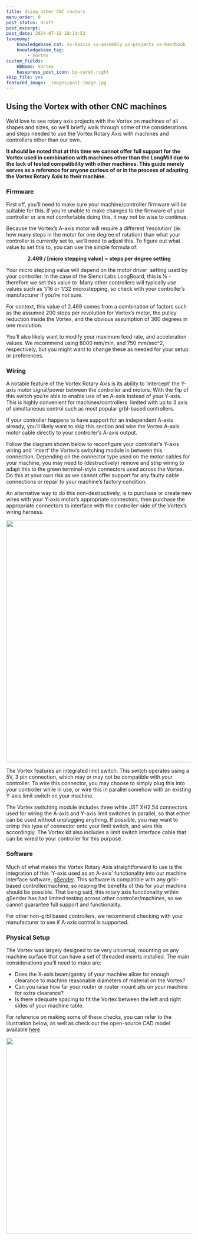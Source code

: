 ```yaml
---
title: Using other CNC routers
menu_order: 0
post_status: draft
post_excerpt: 
post_date: 2024-07-18 18:14:53
taxonomy:
    knowledgebase_cat: vx-basics vx-assembly vx-projects vx-handbook
    knowledgebase_tag:
        - vortex
custom_fields:
    KBName: Vortex
    basepress_post_icon: bp-caret-right
skip_file: yes
featured_image: _images/post-image.jpg
---
```


## Using the Vortex with other CNC machines

We’d love to see rotary axis projects with the Vortex on machines of all shapes and sizes, so we’ll briefly walk through some of the considerations and steps needed to use the Vortex Rotary Axis with machines and controllers other than our own.

<b>It should be noted that at this time we cannot offer full support for the Vortex used in combination with machines other than the LongMill due to the lack of tested compatibility with other machines. This guide merely serves as a reference for anyone curious of or in the process of adapting the Vortex Rotary Axis to their machine.</b>

### Firmware

First off, you’ll need to make sure your machine/controller firmware will be suitable for this. If you’re unable to make changes to the firmware of your controller or are not comfortable doing this, it may not be wise to continue.

Because the Vortex’s A-axis motor will require a different ‘resolution’ (ie. how many steps in the motor for one degree of rotation) than what your controller is currently set to, we’ll need to adjust this. To figure out what value to set this to, you can use the simple formula of:

<p style="text-align: center;"><b>2.469 / [micro stepping value] = steps per degree setting</b></p>

Your micro stepping value will depend on the motor driver  setting used by your controller. In the case of the Sienci Labs LongBoard, this is ⅛ - therefore we set this value to  Many other controllers will typically use values such as 1/16 or 1/32 microstepping, so check with your controller’s manufacturer if you’re not sure.

For context, this value of 2.469 comes from a combination of factors such as the assumed 200 steps per revolution for Vortex’s motor, the pulley reduction inside the Vortex, and the obvious assumption of 360 degrees in one revolution.

You’ll also likely want to modify your maximum feed rate, and acceleration values. We recommend using 8000 mm/min, and 750 mm/sec^2, respectively, but you might want to change these as needed for your setup or preferences.

### Wiring

A notable feature of the Vortex Rotary Axis is its ability to ‘intercept’ the Y-axis motor signal/power between the controller and motors. With the flip of this switch you’re able to enable use of an A-axis instead of your Y-axis. This is highly convenient for machines/controllers  limited with up to 3 axis of simultaneous control such as most popular grbl-based controllers.

If your controller happens to have support for an independent A-axis already, you’ll likely want to skip this section and wire the Vortex A-axis motor cable directly to your controller’s A-axis output.

Follow the diagram shown below to reconfigure your controller’s Y-axis wiring and ‘insert’ the Vortex’s switching module in between this connection. Depending on the connector type used on the motor cables for your machine, you may need to (destructively) remove and strip wiring to adapt this to the green terminal-style connectors used across the Vortex. Do this at your own risk as we cannot offer support for any faulty cable connections or repair to your machine’s factory condition.

An alternative way to do this non-destructively, is to purchase or create new wires with your Y-axis motor’s appropriate connectors, then purchase the appropriate connectors to interface with the controller-side of the Vortex’s wiring harness.

<img class="aligncenter size-medium wp-image-5980" src="https://resources.sienci.com/wp-content/uploads/2023/10/Custom-Wiring-Illustration-850x657.png" alt="" width="850" height="657" />

The Vortex features an integrated limit switch. This switch operates using a 5V, 3 pin connection, which may or may not be compatible with your controller. To wire this connector, you may choose to simply plug this into your controller while in use, or wire this in parallel somehow with an existing Y-axis limit switch on your machine.

The Vortex switching module includes three white JST XH2.54 connectors used for wiring the A-axis and Y-axis limit switches in parallel, so that either can be used without unplugging anything. If possible, you may want to crimp this type of connector onto your limit switch, and wire this accordingly. The Vortex kit also includes a limit switch interface cable that can be wired to your controller for this purpose.

### Software

Much of what makes the Vortex Rotary Axis straightforward to use is the integration of this ‘Y-axis used as an A-axis’ functionality into our machine interface software, <a href="https://sienci.com/gsender/">gSender</a>. This software is compatible with any grbl-based controller/machine, so reaping the benefits of this for your machine should be possible. That being said, this rotary axis functionality within gSender has had limited testing across other controller/machines, so we cannot guarantee full support and functionality.

For other non-grbl based controllers, we recommend checking with your manufacturer to see if A-axis control is supported.

### Physical Setup

The Vortex was largely designed to be very universal, mounting on any machine surface that can have a set of threaded inserts installed. The main considerations you’ll need to make are:

- Does the X-axis beam/gantry of your machine allow for enough clearance to machine reasonable diameters of material on the Vortex?
- Can you raise how far your router or router mount sits on your machine for extra clearance?
- Is there adequate spacing to fit the Vortex between the left and right sides of your machine table.

For reference on making some of these checks, you can refer to the illustration below, as well as check out the open-source CAD model available <a href="https://resources.sienci.com/view/lmk2-open-source/#other-add-ons">here</a>

<img class="aligncenter size-medium wp-image-5706" src="https://resources.sienci.com/wp-content/uploads/2023/08/Table-Steup-Step-0-1-850x532.jpg" alt="" width="850" height="532" />
